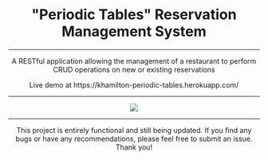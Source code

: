 <div align="center">
	<h1>"Periodic Tables" Reservation Management System</h1>
	<hr/>
	<p>A RESTful application allowing the management of a restaurant to perform CRUD operations on new or existing reservations</p>
	<p>Live demo at https://khamilton-periodic-tables.herokuapp.com/</p>
	<hr/>
		<img src="https://user-images.githubusercontent.com/77547818/134827520-eadbaddc-45dd-46d1-9091-983bd667c83c.png">
	<hr/>
	<p>This project is entirely functional and still being updated. If you find any bugs or have any recommendations, please feel free to submit an issue. Thank you!</p>
</div>
